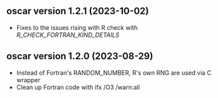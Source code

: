## oscar version 1.2.1 (2023-10-02)

* Fixes to the issues rising with R check with _R_CHECK_FORTRAN_KIND_DETAILS_

## oscar version 1.2.0 (2023-08-29)

* Instead of Fortran's RANDOM_NUMBER, R's own RNG are used via C wrapper
* Clean up Fortran code with ifx /O3 /warn:all


